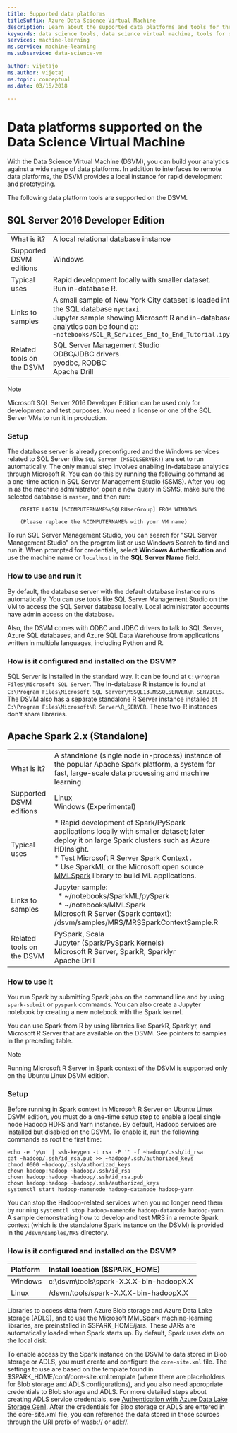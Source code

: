 ```yaml
---
title: Supported data platforms
titleSuffix: Azure Data Science Virtual Machine 
description: Learn about the supported data platforms and tools for the Azure Data Science Virtual Machine.
keywords: data science tools, data science virtual machine, tools for data science, linux data science
services: machine-learning
ms.service: machine-learning
ms.subservice: data-science-vm

author: vijetajo
ms.author: vijetaj
ms.topic: conceptual
ms.date: 03/16/2018

---
```


# Data platforms supported on the Data Science Virtual Machine

With the Data Science Virtual Machine (DSVM), you can build your analytics against a wide range of data platforms. In addition to interfaces to remote data platforms, the DSVM provides a local instance for rapid development and prototyping.

The following data platform tools are supported on the DSVM.

## SQL Server 2016 Developer Edition

| | |
| ------------- | ------------- |
| What is it?   | A local relational database instance      |
| Supported DSVM editions      | Windows      |
| Typical uses      | Rapid development locally with smaller dataset. <br/> Run in-database R.   |
| Links to samples      |    A small sample of New York City dataset is loaded into the SQL database `nyctaxi`. <br/> Jupyter sample showing Microsoft R and in-database analytics can be found at:<br/> `~notebooks/SQL_R_Services_End_to_End_Tutorial.ipynb`  |
| Related tools on the DSVM       | SQL Server Management Studio <br/> ODBC/JDBC drivers<br/> pyodbc, RODBC<br />Apache Drill      |

> [!NOTE]
> Microsoft SQL Server 2016 Developer Edition can be used only for development and test purposes. You need a license or one of the SQL Server VMs to run it in production.


### Setup

The database server is already preconfigured and the Windows services related to SQL Server (like `SQL Server (MSSQLSERVER)`) are set to run automatically. The only manual step involves enabling In-database analytics through Microsoft R. You can do this by running the following command as a one-time action in SQL Server Management Studio (SSMS). After you log in as the machine administrator, open a new query in SSMS, make sure the selected database is `master`, and then run: 

        CREATE LOGIN [%COMPUTERNAME%\SQLRUserGroup] FROM WINDOWS 

        (Please replace the %COMPUTERNAME% with your VM name)
       
To run SQL Server Management Studio, you can search for "SQL Server Management Studio" on the program list or use Windows Search to find and run it. When prompted for credentials, select **Windows Authentication** and use the machine name or ```localhost``` in the **SQL Server Name** field.

### How to use and run it

By default, the database server with the default database instance runs automatically. You can use tools like SQL Server Management Studio on the VM to access the SQL Server database locally. Local administrator accounts have admin access on the database.

Also, the DSVM comes with ODBC and JDBC drivers to talk to SQL Server, Azure SQL databases, and Azure SQL Data Warehouse from applications written in multiple languages, including Python and R.

### How is it configured and installed on the DSVM? 

 SQL Server is installed in the standard way. It can be found at `C:\Program Files\Microsoft SQL Server`. The In-database R instance is found at `C:\Program Files\Microsoft SQL Server\MSSQL13.MSSQLSERVER\R_SERVICES`. The DSVM also has a separate standalone R Server instance installed at `C:\Program Files\Microsoft\R Server\R_SERVER`. These two-R instances don't share libraries.


## Apache Spark 2.x (Standalone)

| | |
| ------------- | ------------- |
| What is it?   | A standalone (single node in-process) instance of the popular Apache Spark platform, a system for fast, large-scale data processing and machine learning     |
| Supported DSVM editions      | Linux <br /> Windows (Experimental)      |
| Typical uses      | * Rapid development of Spark/PySpark applications locally with smaller dataset; later deploy it on large Spark clusters such as Azure HDInsight.<br/> * Test Microsoft R Server Spark Context .<br />* Use SparkML or the Microsoft open source [MMLSpark](https://github.com/Azure/mmlspark) library to build ML applications.  |
| Links to samples      |    Jupyter sample: <br />&nbsp;&nbsp;* ~/notebooks/SparkML/pySpark <br /> &nbsp;&nbsp;* ~/notebooks/MMLSpark <br /> Microsoft R Server (Spark context): /dsvm/samples/MRS/MRSSparkContextSample.R |
| Related tools on the DSVM       | PySpark, Scala<br/>Jupyter (Spark/PySpark Kernels)<br/>Microsoft R Server, SparkR, Sparklyr <br />Apache Drill      |

### How to use it
You run Spark by submitting Spark jobs on the command line and by using  `spark-submit` or `pyspark` commands. You can also create a Jupyter notebook by creating a new notebook with the Spark kernel.

You can use Spark from R by using libraries like SparkR, Sparklyr, and Microsoft R Server that are available on the DSVM. See pointers to samples in the preceding table.

> [!NOTE]
> Running Microsoft R Server in Spark context of the DSVM is supported only on the Ubuntu Linux DSVM edition.



### Setup
Before running in Spark context in Microsoft R Server on Ubuntu Linux DSVM edition, you must do a one-time setup step to enable a local single node Hadoop HDFS and Yarn instance. By default, Hadoop services are installed but disabled on the DSVM. To enable it, run the following commands as root the first time:

    echo -e 'y\n' | ssh-keygen -t rsa -P '' -f ~hadoop/.ssh/id_rsa
    cat ~hadoop/.ssh/id_rsa.pub >> ~hadoop/.ssh/authorized_keys
    chmod 0600 ~hadoop/.ssh/authorized_keys
    chown hadoop:hadoop ~hadoop/.ssh/id_rsa
    chown hadoop:hadoop ~hadoop/.ssh/id_rsa.pub
    chown hadoop:hadoop ~hadoop/.ssh/authorized_keys
    systemctl start hadoop-namenode hadoop-datanode hadoop-yarn

You can stop the Hadoop-related services when you no longer need them by running ```systemctl stop hadoop-namenode hadoop-datanode hadoop-yarn```.
A sample demonstrating how to develop and test MRS in a remote Spark context (which is the standalone Spark instance on the DSVM) is provided in the `/dsvm/samples/MRS` directory.


### How is it configured and installed on the DSVM? 
|Platform|Install location ($SPARK_HOME)|
|:--------|:--------|
|Windows | c:\dsvm\tools\spark-X.X.X-bin-hadoopX.X|
|Linux   | /dsvm/tools/spark-X.X.X-bin-hadoopX.X|


Libraries to access data from Azure Blob storage and Azure Data Lake storage (ADLS), and to use the Microsoft MMLSpark machine-learning libraries, are preinstalled in $SPARK_HOME/jars. These JARs are automatically loaded when Spark starts up. By default, Spark uses data on the local disk. 

To enable access by the Spark instance on the DSVM to data stored in Blob storage or ADLS, you must create and configure the `core-site.xml` file. The settings to use are based on the template found in $SPARK_HOME/conf/core-site.xml.template (where there are placeholders for Blob storage and ADLS configurations), and you also need appropriate credentials to Blob storage and ADLS. For more detailed steps about creating ADLS service credentials, see [Authentication with Azure Data Lake Storage Gen1](https://docs.microsoft.com/azure/data-lake-store/data-lake-store-authenticate-using-active-directory). After the credentials for Blob storage or ADLS are entered in the core-site.xml file, you can reference the data stored in those sources through the URI prefix of wasb:// or adl://.


